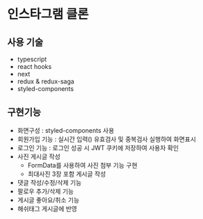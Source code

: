 # 인스타그램 클론

## 사용 기술 
- typescript
- react hooks
- next
- redux & redux-saga
- styled-components

## 구현기능
- 화면구성 : styled-components 사용
- 회원가입 기능 : 실시간 입력() 유효검사 및 중복검사 실행하여 화면표시
- 로그인 기능 : 로그인 성공 시 JWT 쿠키에 저장하여 사용자 확인
- 사진 게시글 작성
  - FormData를 사용하여 사진 첨부 기능 구현
  - 최대사진 3장 포함 게시글 작성
- 댓글 작성/수정/삭제 기능
- 팔로우 추가/삭제 기능
- 게시글 좋아요/취소 기능
- 해쉬태그 게시글에 반영
